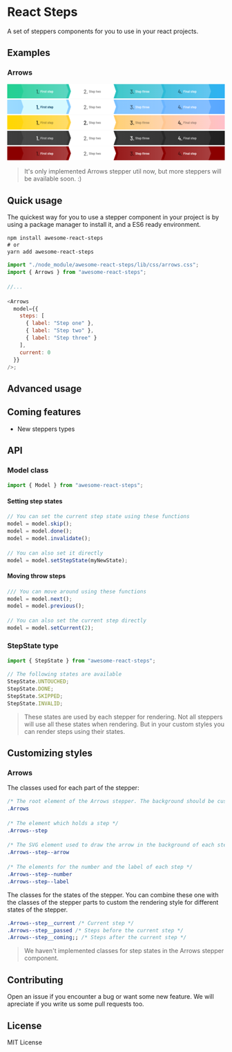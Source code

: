 # React Steps

A set of steppers components for you to use in your react projects.

## Examples

### Arrows

![default](./docs/screenshots/arrows/default.png)
![custom blue](./docs/screenshots/arrows/blue.png)
![custom gold/pink](./docs/screenshots/arrows/gold-pink.png)
![custom dark](./docs/screenshots/arrows/dark.png)
![custom dark](./docs/screenshots/arrows/red.png)

> It's only implemented Arrows stepper util now, but more steppers will be available soon. :)

## Quick usage

The quickest way for you to use a stepper component in your project is by using a package manager to install it, and a ES6 ready environment.

```shell
npm install awesome-react-steps
# or
yarn add awesome-react-steps
```

```js
import "./node_module/awesome-react-steps/lib/css/arrows.css";
import { Arrows } from "awesome-react-steps";

//...

<Arrows
  model={{
    steps: [
      { label: "Step one" },
      { label: "Step two" },
      { label: "Step three" }
    ],
    current: 0
  }}
/>;
```

## Advanced usage

## Coming features

* New steppers types

## API

### Model class

```js
import { Model } from "awesome-react-steps";
```

#### Setting step states

```js
// You can set the current step state using these functions
model = model.skip();
model = model.done();
model = model.invalidate();

// You can also set it directly
model = model.setStepState(myNewState);
```

#### Moving throw steps

```js
/// You can move around using these functions
model = model.next();
model = model.previous();

// You can also set the current step directly
model = model.setCurrent(2);
```

### StepState type

```js
import { StepState } from "awesome-react-steps";
```

```js
// The following states are available
StepState.UNTOUCHED;
StepState.DONE;
StepState.SKIPPED;
StepState.INVALID;
```

> These states are used by each stepper for rendering. Not all steppers will use all these states when rendering. But in your custom styles you can render steps using their states.

## Customizing styles

### Arrows

The classes used for each part of the stepper:

```css
/* The root element of the Arrows stepper. The background should be customized in this class.  */
.Arrows

/* The element which holds a step */
.Arrows--step

/* The SVG element used to draw the arrow in the background of each step */
.Arrows--step--arrow

/* The elements for the number and the label of each step */
.Arrows--step--number
.Arrows--step--label
```

The classes for the states of the stepper. You can combine these one with the classes of the stepper parts to custom the rendering style for different states of the stepper.

```css
.Arrows--step__current /* Current step */
.Arrows--step__passed /* Steps before the current step */
.Arrows--step__coming;; /* Steps after the current step */
```

> We haven't implemented classes for step states in the Arrows stepper component.

## Contributing

Open an issue if you encounter a bug or want some new feature. We will apreciate if you write us some pull requests too.

## License

MIT License
